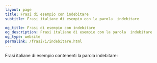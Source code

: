```yaml
---
layout: page
title: Frasi di esempio con indebitare 
subtitle: Frasi italiane di esempio con la parola  indebitare

og_title: Frasi di esempio con indebitare 
og_description: Frasi italiane di esempio con la parola  indebitare
og_type: website
permalink: /frasi/i/indebitare.html
---
```


Frasi italiane di esempio contenenti la parola indebitare:


